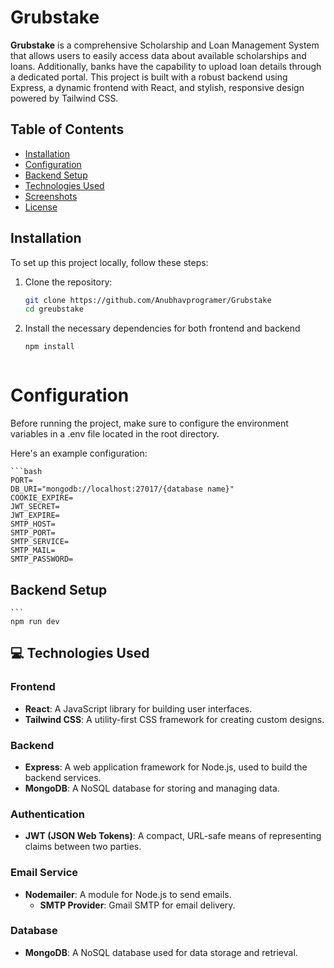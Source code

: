 # Grubstake

**Grubstake** is a comprehensive Scholarship and Loan Management System that allows users to easily access data about available scholarships and loans. Additionally, banks have the capability to upload loan details through a dedicated portal. This project is built with a robust backend using Express, a dynamic frontend with React, and stylish, responsive design powered by Tailwind CSS.

## Table of Contents

- [Installation](#installation)
- [Configuration](#configuration)
- [Backend Setup](#backend-setup)
- [Technologies Used](#technologies-used)
- [Screenshots](#screenshots)
- [License](#license)

## Installation

To set up this project locally, follow these steps:

1. Clone the repository:
   ```bash
   git clone https://github.com/Anubhavprogramer/Grubstake
   cd greubstake

2. Install the necessary dependencies for both frontend and backend
    ```bash
    npm install



# Configuration

Before running the project, make sure to configure the environment variables in a .env file located in the root directory.

Here's an example configuration:
    
    ```bash
    PORT=
    DB_URI="mongodb://localhost:27017/{database name}"
    COOKIE_EXPIRE=
    JWT_SECRET=
    JWT_EXPIRE=
    SMTP_HOST=
    SMTP_PORT=
    SMTP_SERVICE=
    SMTP_MAIL=
    SMTP_PASSWORD=

## Backend Setup


    ```
    npm run dev


## 💻 Technologies Used

### Frontend
- **React**: A JavaScript library for building user interfaces.
- **Tailwind CSS**: A utility-first CSS framework for creating custom designs.

### Backend
- **Express**: A web application framework for Node.js, used to build the backend services.
- **MongoDB**: A NoSQL database for storing and managing data.

### Authentication
- **JWT (JSON Web Tokens)**: A compact, URL-safe means of representing claims between two parties.

### Email Service
- **Nodemailer**: A module for Node.js to send emails.
  - **SMTP Provider**: Gmail SMTP for email delivery.

### Database
- **MongoDB**: A NoSQL database used for data storage and retrieval.

